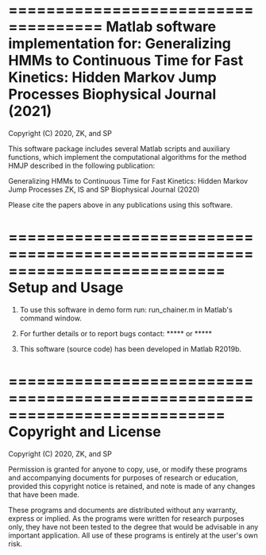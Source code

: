 ====================================
Matlab software implementation for:
Generalizing HMMs to Continuous Time for Fast Kinetics: Hidden Markov Jump Processes
Biophysical Journal (2021)
=====================================
Copyright (C) 2020, ZK, and SP

This software package includes several Matlab scripts and auxiliary
functions, which implement the computational algorithms for the method
HMJP described in the following publication:

Generalizing HMMs to Continuous Time for Fast Kinetics: Hidden Markov Jump Processes
ZK, IS and SP
Biophysical Journal (2020)

Please cite the papers above in any publications using this software.


===========================================================================
Setup and Usage
===========================================================================
1) To use this software in demo form run:
   run_chainer.m
in Matlab's command window.

2) For further details or to report bugs contact:
   ***** or *****

3) This software (source code) has been developed in Matlab R2019b.

===========================================================================
Copyright and License
===========================================================================

Copyright (C) 2020, ZK, and SP


Permission is granted for anyone to copy, use, or modify these programs
and accompanying documents for purposes of research or education, provided
this copyright notice is retained, and note is made of any changes that
have been made.

These programs and documents are distributed without any warranty, express
or implied. As the programs were written for research purposes only, they
have not been tested to the degree that would be advisable in any important
application. All use of these programs is entirely at the user's own risk.


